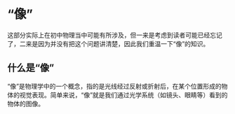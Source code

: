 # “像”

这部分实际上在初中物理当中可能有所涉及，但一来是考虑到读者可能已经忘记了，二来是因为并没有把这个问题讲清楚，因此我们重温一下“像”的知识。

## 什么是“像”

“像”是物理学中的一个概念，指的是光线经过反射或折射后，在某个位置形成的物体的视觉表现。简单来说，“像”就是我们通过光学系统（如镜头、眼睛等）看到的物体的图像。